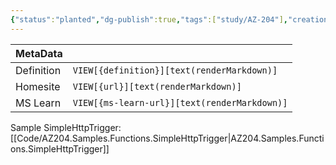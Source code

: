 ```yaml
---
{"status":"planted","dg-publish":true,"tags":["study/AZ-204"],"creation_date":"2024-05-08 22:30","definition":"undefined","ms-learn-url":"undefined","url":"undefined","aliases":null,"permalink":"/study/az-204-samples-functions/","dgPassFrontmatter":true}
---
```



| MetaData   |                                              |
| ---------- | -------------------------------------------- |
| Definition | `VIEW[{definition}][text(renderMarkdown)]`   |
| Homesite   | `VIEW[{url}][text(renderMarkdown)]`          |
| MS Learn   | `VIEW[{ms-learn-url}][text(renderMarkdown)]` |

Sample SimpleHttpTrigger: [[Code/AZ204.Samples.Functions.SimpleHttpTrigger\|AZ204.Samples.Functions.SimpleHttpTrigger]]
